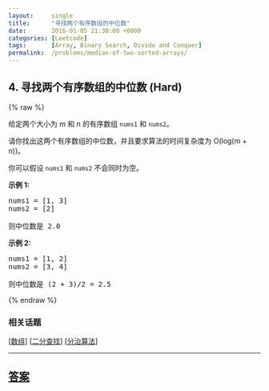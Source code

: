 ```yaml
---
layout:     single
title:      "寻找两个有序数组的中位数"
date:       2016-01-05 21:30:00 +0800
categories: [Leetcode]
tags:       [Array, Binary Search, Divide and Conquer]
permalink:  /problems/median-of-two-sorted-arrays/
---
```


## 4. 寻找两个有序数组的中位数 (Hard)

{% raw %}

<p>给定两个大小为 m 和 n 的有序数组&nbsp;<code>nums1</code> 和&nbsp;<code>nums2</code>。</p>

<p>请你找出这两个有序数组的中位数，并且要求算法的时间复杂度为&nbsp;O(log(m + n))。</p>

<p>你可以假设&nbsp;<code>nums1</code>&nbsp;和&nbsp;<code>nums2</code>&nbsp;不会同时为空。</p>

<p><strong>示例 1:</strong></p>

<pre>nums1 = [1, 3]
nums2 = [2]

则中位数是 2.0
</pre>

<p><strong>示例 2:</strong></p>

<pre>nums1 = [1, 2]
nums2 = [3, 4]

则中位数是 (2 + 3)/2 = 2.5
</pre>

{% endraw %}

### 相关话题
  [[数组](https://github.com/openset/leetcode/tree/master/tag/array/README.md)]
  [[二分查找](https://github.com/openset/leetcode/tree/master/tag/binary-search/README.md)]
  [[分治算法](https://github.com/openset/leetcode/tree/master/tag/divide-and-conquer/README.md)]

---

## [答案](https://github.com/openset/leetcode/tree/master/problems/median-of-two-sorted-arrays)
